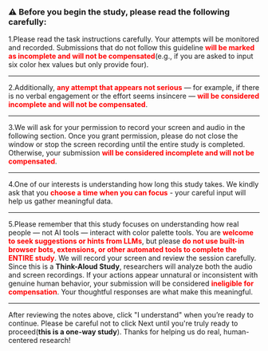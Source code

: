 ### ⚠️ **Before you begin the study, please read the following carefully**:

1.Please read the task instructions carefully. Your attempts will be monitored and recorded. Submissions that do not follow this guideline <b style="color:red;">will be marked as incomplete and will not be compensated</b>(e.g., if you are asked to input six color hex values but only provide four).

---

2.Additionally, <b style="color:red;">any attempt that appears not serious</b> — for example, if there is no verbal engagement or the effort seems insincere — <b style="color:red;">will be considered incomplete and will not be compensated</b>.

---

3.We will ask for your permission to record your screen and audio in the following section. Once you grant permission, please do not close the window or stop the screen recording until the entire study is completed. Otherwise, your submission <b style="color:red;">will be considered incomplete and will not be compensated</b>.

---

4.One of our interests is understanding how long this study takes. We kindly ask that you <b style="color:red;">choose a time when you can focus</b> - your careful input will help us gather meaningful data. 

---

5.Please remember that this study focuses on understanding how real people — not AI tools — interact with color palette tools. You are <b style="color:red;">welcome to seek suggestions or hints from LLMs</b>, but please <b style="color:red;">do not use built-in browser bots, extensions, or other automated tools to complete the ENTIRE study</b>. We will record your screen and review the session carefully. Since this is a **Think-Aloud Study**, researchers will analyze both the audio and screen recordings. If your actions appear unnatural or inconsistent with genuine human behavior, your submission will be considered <b style="color:red;">ineligible for compensation</b>. Your thoughtful responses are what make this meaningful. 

---

After reviewing the notes above, click "I understand" when you’re ready to continue. Please be careful not to click Next until you're truly ready to proceed(**this is a one-way study**). Thanks for helping us do real, human-centered research!